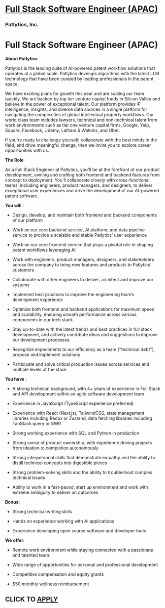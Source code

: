 # [Full Stack Software Engineer (APAC)](https://www.remotewlb.com/apply/full-stack-software-engineer-apac)  
### Patlytics, Inc.  
####  

# **Full Stack Software Engineer (APAC)**

 **About Patlytics**

Patlytics is the leading suite of AI-powered patent workflow solutions that operates at a global scale. Patlytics develops algorithms with the latest LLM technology that have been curated by leading professionals in the patent space.

We have exciting plans for growth this year and are scaling our team quickly. We are backed by top tier venture capital funds in Silicon Valley and believe in the power of exceptional talent. Our platform provides IP intelligence, insights, and diverse data sources in a single platform for navigating the complexities of global intellectual property workflows. Our world class team includes lawyers, technical and non-technical talent from work environments such as tier one venture capital firms, Google, Yelp, Square, Facebook, Udemy, Latham & Watkins, and Uber.

If you're ready to challenge yourself, collaborate with the best minds in the field, and drive meaningful change, then we invite you to explore career opportunities with us.

 **The Role**

As a Full Stack Engineer at Patlytics, you'll be at the forefront of our product development, owning and crafting both frontend and backend features from concept to deployment. You'll collaborate closely with cross-functional teams, including engineers, product managers, and designers, to deliver exceptional user experiences and drive the development of our AI-powered patent software.

 **You will** :

  * Design, develop, and maintain both frontend and backend components of our platform

  * Work on our core backend service, AI platform, and data pipeline service to provide a scalable and stable Patlytics’ user experience

  * Work on our core frontend service that plays a pivotal role in shaping patent workflows leveraging AI

  * Work with engineers, product managers, designers, and stakeholders across the company to bring new features and products to Patlytics’ customers

  * Collaborate with other engineers to deliver, architect and improve our systems

  * Implement best practices to improve the engineering team’s development experience

  * Optimize both frontend and backend applications for maximum speed and scalability, ensuring smooth performance across various components in our tech stack

  * Stay up-to-date with the latest trends and best practices in full stack development, and actively contribute ideas and suggestions to improve our development processes.

  * Recognize impediments to our efficiency as a team ("technical debt"), propose and implement solutions

  * Participate and solve critical production issues across services and multiple levels of the stack

 **You have** :

  * A strong technical background, with 4+ years of experience in Full Stack and API development within an agile software development team

  * Experience in JavaScript (TypeScript experience preferred)

  * Experience with React (Next.js), TailwindCSS, state management libraries including Redux or Zustand, data fetching libraries including TanStack query or SWR

  * Strong working experience with SQL and Python in production

  * Strong sense of product ownership, with experience driving projects from ideation to completion autonomously

  * Strong interpersonal skills that demonstrate empathy and the ability to distill technical concepts into digestible pieces

  * Strong problem-solving skills and the ability to troubleshoot complex technical issues

  * Ability to work in a fast-paced, start up environment and work with extreme ambiguity to deliver on outcomes

 **Bonus:**

  * Strong technical writing skills

  * Hands on experience working with AI applications

  * Experience developing open source software and developer tools

 **We offer:**

  * Remote work environment while staying connected with a passionate and talented team.

  * Wide range of opportunities for personal and professional development

  * Competitive compensation and equity grants

  * $50 monthly wellness reimbursement

  
## CLICK TO [APPLY](https://www.remotewlb.com/apply/full-stack-software-engineer-apac)

